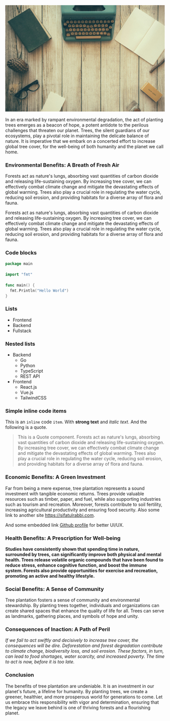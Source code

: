<img src="https://raw.githubusercontent.com/sifatulrabbi/blogs/main/articles/mock-article-on-tree-plantation/banner.jpg" alt="banner image" />

In an era marked by rampant environmental degradation, the act of planting trees emerges as a beacon of hope, a potent antidote to the perilous challenges that threaten our planet. Trees, the silent guardians of our ecosystems, play a pivotal role in maintaining the delicate balance of nature. It is imperative that we embark on a concerted effort to increase global tree cover, for the well-being of both humanity and the planet we call home.

### Environmental Benefits: A Breath of Fresh Air

Forests act as nature's lungs, absorbing vast quantities of carbon dioxide and releasing life-sustaining oxygen. By increasing tree cover, we can effectively combat climate change and mitigate the devastating effects of global warming. Trees also play a crucial role in regulating the water cycle, reducing soil erosion, and providing habitats for a diverse array of flora and fauna.

Forests act as nature's lungs, absorbing vast quantities of carbon dioxide and releasing life-sustaining oxygen. By increasing tree cover, we can effectively combat climate change and mitigate the devastating effects of global warming. Trees also play a crucial role in regulating the water cycle, reducing soil erosion, and providing habitats for a diverse array of flora and fauna.

### Code blocks

```go
package main

import "fmt"

func main() {
  fmt.Println("Hello World")
}
```

### Lists

- Frontend
- Backend
- Fullstack

### Nested lists

- Backend
  - Go
  - Python
  - TypeScript
  - REST API
- Frontend
  - React.js
  - Vue.js
  - TailwindCSS

### Simple inline code items

This is an `inline` code `item`. With **strong text** and *italic text*. And the following is a quote.
> This is a Quote component. Forests act as nature's lungs, absorbing vast quantities of carbon dioxide and releasing life-sustaining oxygen. By increasing tree cover, we can effectively combat climate change and mitigate the devastating effects of global warming. Trees also play a crucial role in regulating the water cycle, reducing soil erosion, and providing habitats for a diverse array of flora and fauna.

### Economic Benefits: A Green Investment

Far from being a mere expense, tree plantation represents a sound investment with tangible economic returns. Trees provide valuable resources such as timber, paper, and fuel, while also supporting industries such as tourism and recreation. Moreover, forests contribute to soil fertility, increasing agricultural productivity and ensuring food security. Also some link to another site https://sifatulrabbi.com.

And some embedded link [Github profile](https://github.com/sifatulrabbi) for better UI/UX.

### Health Benefits: A Prescription for Well-being

**Studies have consistently shown that spending time in nature, surrounded by trees, can significantly improve both physical and mental health. Trees release volatile organic compounds that have been found to reduce stress, enhance cognitive function, and boost the immune system. Forests also provide opportunities for exercise and recreation, promoting an active and healthy lifestyle.**

### Social Benefits: A Sense of Community

Tree plantation fosters a sense of community and environmental stewardship. By planting trees together, individuals and organizations can create shared spaces that enhance the quality of life for all. Trees can serve as landmarks, gathering places, and symbols of hope and unity.

### Consequences of Inaction: A Path of Peril

*If we fail to act swiftly and decisively to increase tree cover, the consequences will be dire. Deforestation and forest degradation contribute to climate change, biodiversity loss, and soil erosion. These factors, in turn, can lead to food shortages, water scarcity, and increased poverty. The time to act is now, before it is too late.*

### Conclusion

The benefits of tree plantation are undeniable. It is an investment in our planet's future, a lifeline for humanity. By planting trees, we create a greener, healthier, and more prosperous world for generations to come. Let us embrace this responsibility with vigor and determination, ensuring that the legacy we leave behind is one of thriving forests and a flourishing planet.
